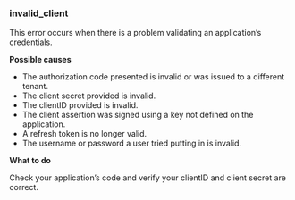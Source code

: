 ### invalid_client
This error occurs when there is a problem validating an application’s credentials. 

**Possible causes** 
* The authorization code presented is invalid or was issued to a different tenant.
* The client secret provided is invalid.
* The clientID provided is invalid.
* The client assertion was signed using a key not defined on the application.
* A refresh token is no longer valid.
* The username or password a user tried putting in is invalid.

**What to do**

Check your application’s code and verify your clientID and client secret are correct.  
